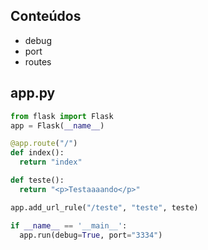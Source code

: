 ## Conteúdos
- debug
- port
- routes

## app.py
```python
from flask import Flask
app = Flask(__name__)

@app.route("/")
def index():
  return "index"

def teste():
  return "<p>Testaaaando</p>"

app.add_url_rule("/teste", "teste", teste)

if __name__ == '__main__':
  app.run(debug=True, port="3334")
```
